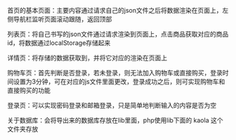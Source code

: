 <!-- 说明文档 -->
首页的基本页面：主要内容通过请求自己的json文件之后将数据渲染在页面上，左侧导航栏监听页面滚动跟随，返回顶部

列表页：将自己书写的json文件通过请求渲染到页面上，点击商品获取对应的商品id，将数据通过localStorage存储起来

详情页：将存储的数据获取到，并将它对应的渲染在页面上

购物车页：首先判断是否登录，若未登录，则无法加入购物车或直接购买，登录时间设置为3分钟，可在对应的js文件里面更改，登录成功之后，则可实现购物车和直接购买的功能

登录页：可以实现密码登录和邮箱登录，只是简单地判断输入的内容是否为空

关于数据库：会将导出来的数据库存放在lib里面，php使用lib下面的 kaola 这个文件夹存放
